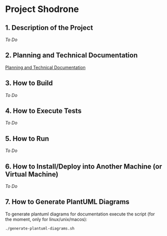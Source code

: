 # Project Shodrone

## 1. Description of the Project

*To Do*

## 2. Planning and Technical Documentation

[Planning and Technical Documentation](docs/readme.md)

## 3. How to Build

*To Do*

## 4. How to Execute Tests

*To Do*

## 5. How to Run

*To Do*

## 6. How to Install/Deploy into Another Machine (or Virtual Machine)

*To Do*

## 7. How to Generate PlantUML Diagrams

To generate plantuml diagrams for documentation execute the script (for the moment, only for linux/unix/macos):

    ./generate-plantuml-diagrams.sh


